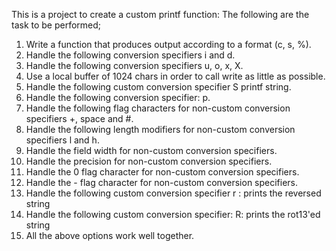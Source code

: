 This is a project to create a custom printf function: The following are the task to be performed;

1. Write a function that produces output according to a format (c, s, %).
2. Handle the following conversion specifiers i and d.
3. Handle the following conversion specifiers u, o, x, X.
4. Use a local buffer of 1024 chars in order to call write as little as possible.
5. Handle the following custom conversion specifier S printf string.
6. Handle the following conversion specifier: p.
7. Handle the following flag characters for non-custom conversion specifiers +, space and #.
8. Handle the following length modifiers for non-custom conversion specifiers l and h.
9. Handle the field width for non-custom conversion specifiers. 
10. Handle the precision for non-custom conversion specifiers. 
11. Handle the 0 flag character for non-custom conversion specifiers. 
12. Handle the - flag character for non-custom conversion specifiers. 
13. Handle the following custom conversion specifier r : prints the reversed string 
14. Handle the following custom conversion specifier: R: prints the rot13'ed string 
15. All the above options work well together.
